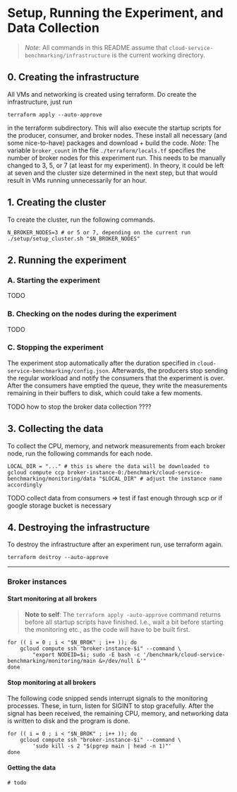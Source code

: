 # Setup, Running the Experiment, and Data Collection

> *Note*: All commands in this README assume that `cloud-service-benchmarking/infrastructure` is the current working directory.

## 0. Creating the infrastructure

All VMs and networking is created using terraform.
Do create the infrastructure, just run 

```shell
terraform apply --auto-approve
```

in the terraform subdirectory.
This will also execute the startup scripts for the producer, consumer, and broker nodes.
These install all necessary (and some nice-to-have) packages and download + build the code.
*Note*: The variable `broker_count` in the file `./terraform/locals.tf` specifies the number of broker nodes for this experiment run.
This needs to be manually changed to 3, 5, or 7 (at least for my experiment).
In theory, it could be left at seven and the cluster size determined in the next step, but that would result in VMs running unnecessarily for an hour.

## 1. Creating the cluster

To create the cluster, run the following commands.

```shell
N_BROKER_NODES=3 # or 5 or 7, depending on the current run
./setup/setup_cluster.sh "$N_BROKER_NODES"
```

## 2. Running the experiment

### A. Starting the experiment

TODO 

### B. Checking on the nodes during the experiment 

TODO

### C. Stopping the experiment

The experiment stop automatically after the duration specified in `cloud-service-benchmarking/config.json`.
Afterwards, the producers stop sending the regular workload and notify the consumers that the experiment is over.
After the consumers have emptied the queue, they write the measurements remaining in their buffers to disk, which could take a few moments.

TODO how to stop the broker data collection ????

## 3. Collecting the data

To collect the CPU, memory, and network measurements from each broker node, run the following commands for each node.

```shell
LOCAL_DIR = "..." # this is where the data will be downloaded to
gcloud compute ccp broker-instance-0:/benchmark/cloud-service-benchmarking/monitoring/data "$LOCAL_DIR" # adjust the instance name accordingly
```

TODO collect data from consumers => test if fast enough through scp or if google storage bucket is necessary

## 4. Destroying the infrastructure

To destroy the infrastructure after an experiment run, use terraform again.

```shell
terraform destroy --auto-approve
```

----

### Broker instances

#### Start monitoring at all brokers

> **Note to self**: The `terraform apply -auto-approve` command returns before all startup scripts have finished.
> I.e., wait a bit before starting the monitoring etc., as the code will have to be built first.

```shell
for (( i = 0 ; i < "$N_BROK" ; i++ )); do
	gcloud compute ssh "broker-instance-$i" --command \
		"export NODEID=$i; sudo -E bash -c '/benchmark/cloud-service-benchmarking/monitoring/main &>/dev/null &'"
done
```

#### Stop monitoring at all brokers

The following code snipped sends interrupt signals to the monitoring processes.
These, in turn, listen for SIGINT to stop gracefully.
After the signal has been received, the remaining CPU, memory, and networking data is written to disk and the program is done.

```shell
for (( i = 0 ; i < "$N_BROK" ; i++ )); do
	gcloud compute ssh "broker-instance-$i" --command \
		'sudo kill -s 2 "$(pgrep main | head -n 1)"'
done
```

#### Getting the data

```shell
# todo
```
